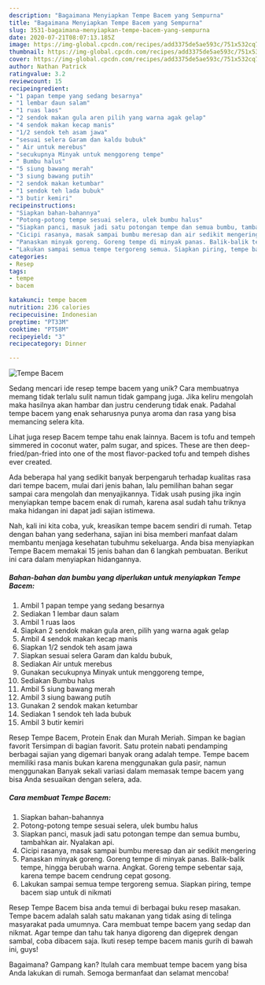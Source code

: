 ```yaml
---
description: "Bagaimana Menyiapkan Tempe Bacem yang Sempurna"
title: "Bagaimana Menyiapkan Tempe Bacem yang Sempurna"
slug: 3531-bagaimana-menyiapkan-tempe-bacem-yang-sempurna
date: 2020-07-21T08:07:13.185Z
image: https://img-global.cpcdn.com/recipes/add3375de5ae593c/751x532cq70/tempe-bacem-foto-resep-utama.jpg
thumbnail: https://img-global.cpcdn.com/recipes/add3375de5ae593c/751x532cq70/tempe-bacem-foto-resep-utama.jpg
cover: https://img-global.cpcdn.com/recipes/add3375de5ae593c/751x532cq70/tempe-bacem-foto-resep-utama.jpg
author: Nathan Patrick
ratingvalue: 3.2
reviewcount: 15
recipeingredient:
- "1 papan tempe yang sedang besarnya"
- "1 lembar daun salam"
- "1 ruas laos"
- "2 sendok makan gula aren pilih yang warna agak gelap"
- "4 sendok makan kecap manis"
- "1/2 sendok teh asam jawa"
- "sesuai selera Garam dan kaldu bubuk"
- " Air untuk merebus"
- "secukupnya Minyak untuk menggoreng tempe"
- " Bumbu halus"
- "5 siung bawang merah"
- "3 siung bawang putih"
- "2 sendok makan ketumbar"
- "1 sendok teh lada bubuk"
- "3 butir kemiri"
recipeinstructions:
- "Siapkan bahan-bahannya"
- "Potong-potong tempe sesuai selera, ulek bumbu halus"
- "Siapkan panci, masuk jadi satu potongan tempe dan semua bumbu, tambahkan air. Nyalakan api."
- "Cicipi rasanya, masak sampai bumbu meresap dan air sedikit mengering"
- "Panaskan minyak goreng. Goreng tempe di minyak panas. Balik-balik tempe, hingga berubah warna. Angkat. Goreng tempe sebentar saja, karena tempe bacem cendrung cepat gosong."
- "Lakukan sampai semua tempe tergoreng semua. Siapkan piring, tempe bacem siap untuk di nikmati"
categories:
- Resep
tags:
- tempe
- bacem

katakunci: tempe bacem 
nutrition: 236 calories
recipecuisine: Indonesian
preptime: "PT33M"
cooktime: "PT58M"
recipeyield: "3"
recipecategory: Dinner

---
```



![Tempe Bacem](https://img-global.cpcdn.com/recipes/add3375de5ae593c/751x532cq70/tempe-bacem-foto-resep-utama.jpg)

Sedang mencari ide resep tempe bacem yang unik? Cara membuatnya memang tidak terlalu sulit namun tidak gampang juga. Jika keliru mengolah maka hasilnya akan hambar dan justru cenderung tidak enak. Padahal tempe bacem yang enak seharusnya punya aroma dan rasa yang bisa memancing selera kita.

Lihat juga resep Bacem tempe tahu enak lainnya. Bacem is tofu and tempeh simmered in coconut water, palm sugar, and spices. These are then deep-fried/pan-fried into one of the most flavor-packed tofu and tempeh dishes ever created.

Ada beberapa hal yang sedikit banyak berpengaruh terhadap kualitas rasa dari tempe bacem, mulai dari jenis bahan, lalu pemilihan bahan segar sampai cara mengolah dan menyajikannya. Tidak usah pusing jika ingin menyiapkan tempe bacem enak di rumah, karena asal sudah tahu triknya maka hidangan ini dapat jadi sajian istimewa.


Nah, kali ini kita coba, yuk, kreasikan tempe bacem sendiri di rumah. Tetap dengan bahan yang sederhana, sajian ini bisa memberi manfaat dalam membantu menjaga kesehatan tubuhmu sekeluarga. Anda bisa menyiapkan Tempe Bacem memakai 15 jenis bahan dan 6 langkah pembuatan. Berikut ini cara dalam menyiapkan hidangannya.

<!--inarticleads1-->

##### Bahan-bahan dan bumbu yang diperlukan untuk menyiapkan Tempe Bacem:

1. Ambil 1 papan tempe yang sedang besarnya
1. Sediakan 1 lembar daun salam
1. Ambil 1 ruas laos
1. Siapkan 2 sendok makan gula aren, pilih yang warna agak gelap
1. Ambil 4 sendok makan kecap manis
1. Siapkan 1/2 sendok teh asam jawa
1. Siapkan sesuai selera Garam dan kaldu bubuk,
1. Sediakan  Air untuk merebus
1. Gunakan secukupnya Minyak untuk menggoreng tempe,
1. Sediakan  Bumbu halus
1. Ambil 5 siung bawang merah
1. Ambil 3 siung bawang putih
1. Gunakan 2 sendok makan ketumbar
1. Sediakan 1 sendok teh lada bubuk
1. Ambil 3 butir kemiri


Resep Tempe Bacem, Protein Enak dan Murah Meriah. Simpan ke bagian favorit Tersimpan di bagian favorit. Satu protein nabati pendamping berbagai sajian yang digemari banyak orang adalah tempe. Tempe bacem memiliki rasa manis bukan karena menggunakan gula pasir, namun menggunakan Banyak sekali variasi dalam memasak tempe bacem yang bisa Anda sesuaikan dengan selera, ada. 

<!--inarticleads2-->

##### Cara membuat Tempe Bacem:

1. Siapkan bahan-bahannya
1. Potong-potong tempe sesuai selera, ulek bumbu halus
1. Siapkan panci, masuk jadi satu potongan tempe dan semua bumbu, tambahkan air. Nyalakan api.
1. Cicipi rasanya, masak sampai bumbu meresap dan air sedikit mengering
1. Panaskan minyak goreng. Goreng tempe di minyak panas. Balik-balik tempe, hingga berubah warna. Angkat. Goreng tempe sebentar saja, karena tempe bacem cendrung cepat gosong.
1. Lakukan sampai semua tempe tergoreng semua. Siapkan piring, tempe bacem siap untuk di nikmati


Resep Tempe Bacem bisa anda temui di berbagai buku resep masakan. Tempe bacem adalah salah satu makanan yang tidak asing di telinga masyarakat pada umumnya. Cara membuat tempe bacem yang sedap dan nikmat. Agar tempe dan tahu tak hanya digoreng dan digeprek dengan sambal, coba dibacem saja. Ikuti resep tempe bacem manis gurih di bawah ini, guys! 

Bagaimana? Gampang kan? Itulah cara membuat tempe bacem yang bisa Anda lakukan di rumah. Semoga bermanfaat dan selamat mencoba!
